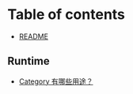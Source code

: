 # Table of contents

* [README](README.md)

## Runtime

* [Category 有哪些用途？](runtime/category-you-na-xie-yong-tu.md)

